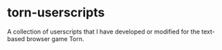# torn-userscripts
A collection of userscripts that I have developed or modified for the text-based browser game Torn. 
